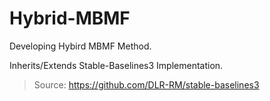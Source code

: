 # Hybrid-MBMF

Developing Hybird MBMF Method.

Inherits/Extends Stable-Baselines3 Implementation.
> Source: https://github.com/DLR-RM/stable-baselines3

